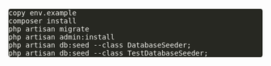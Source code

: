 <pre class=" language-bash" style="box-sizing: border-box; font-size: 14px; color: #f8f8f2; background-color: #272822; text-shadow: rgba(0, 0, 0, 0.3) 0px 1px; word-spacing: 0px; border-radius: 0.3em;">copy env.example<code class=" language-bash" style="box-sizing: border-box; font-size: inherit; color: #f8f8f2; white-space: pre-wrap; background-image: none; background-position: initial; text-shadow: rgba(0, 0, 0, 0.3) 0px 1px;"><br />composer install<br />php artisan migrate<br />php artisan admin:install<br /></code>php artisan db:seed --class DatabaseSeeder; <br />php artisan db:seed --class TestDatabaseSeeder;</pre>
<p></p>
